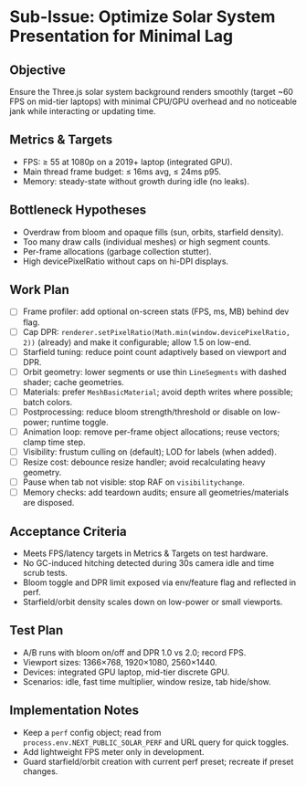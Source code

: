 # Sub-Issue: Optimize Solar System Presentation for Minimal Lag

## Objective
Ensure the Three.js solar system background renders smoothly (target ~60 FPS on mid-tier laptops) with minimal CPU/GPU overhead and no noticeable jank while interacting or updating time.

## Metrics & Targets
- FPS: ≥ 55 at 1080p on a 2019+ laptop (integrated GPU).
- Main thread frame budget: ≤ 16ms avg, ≤ 24ms p95.
- Memory: steady-state without growth during idle (no leaks).

## Bottleneck Hypotheses
- Overdraw from bloom and opaque fills (sun, orbits, starfield density).
- Too many draw calls (individual meshes) or high segment counts.
- Per-frame allocations (garbage collection stutter).
- High devicePixelRatio without caps on hi-DPI displays.

## Work Plan
- [ ] Frame profiler: add optional on-screen stats (FPS, ms, MB) behind dev flag.
- [ ] Cap DPR: `renderer.setPixelRatio(Math.min(window.devicePixelRatio, 2))` (already) and make it configurable; allow 1.5 on low-end.
- [ ] Starfield tuning: reduce point count adaptively based on viewport and DPR.
- [ ] Orbit geometry: lower segments or use thin `LineSegments` with dashed shader; cache geometries.
- [ ] Materials: prefer `MeshBasicMaterial`; avoid depth writes where possible; batch colors.
- [ ] Postprocessing: reduce bloom strength/threshold or disable on low-power; runtime toggle.
- [ ] Animation loop: remove per-frame object allocations; reuse vectors; clamp time step.
- [ ] Visibility: frustum culling on (default); LOD for labels (when added).
- [ ] Resize cost: debounce resize handler; avoid recalculating heavy geometry.
- [ ] Pause when tab not visible: stop RAF on `visibilitychange`.
- [ ] Memory checks: add teardown audits; ensure all geometries/materials are disposed.

## Acceptance Criteria
- Meets FPS/latency targets in Metrics & Targets on test hardware.
- No GC-induced hitching detected during 30s camera idle and time scrub tests.
- Bloom toggle and DPR limit exposed via env/feature flag and reflected in perf.
- Starfield/orbit density scales down on low-power or small viewports.

## Test Plan
- A/B runs with bloom on/off and DPR 1.0 vs 2.0; record FPS.
- Viewport sizes: 1366×768, 1920×1080, 2560×1440.
- Devices: integrated GPU laptop, mid-tier discrete GPU.
- Scenarios: idle, fast time multiplier, window resize, tab hide/show.

## Implementation Notes
- Keep a `perf` config object; read from `process.env.NEXT_PUBLIC_SOLAR_PERF` and URL query for quick toggles.
- Add lightweight FPS meter only in development.
- Guard starfield/orbit creation with current perf preset; recreate if preset changes.
